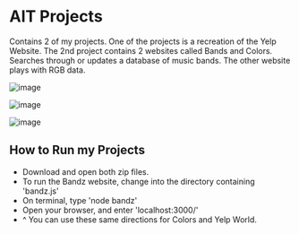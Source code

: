 # AIT Projects
Contains 2 of my projects. One of the projects is a recreation of the Yelp Website. The 2nd project contains 2 websites called Bands and Colors. 
Searches through or updates a database of music bands. The other website plays with RGB data. 

![image](https://user-images.githubusercontent.com/22229544/64838267-68c9bf00-d5c0-11e9-9dd8-73f537df35cd.png)

![image](https://user-images.githubusercontent.com/22229544/64838359-d1b13700-d5c0-11e9-808c-1c60c63738de.png)

![image](https://user-images.githubusercontent.com/22229544/64838369-d7a71800-d5c0-11e9-93cd-ad6d2392d68f.png)



## How to Run my Projects
* Download and open both zip files. 
* To run the Bandz website, change into the directory containing 'bandz.js'
* On terminal, type 'node bandz'
* Open your browser, and enter 'localhost:3000/'
* ^ You can use these same directions for Colors and Yelp World. 
